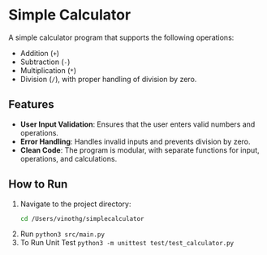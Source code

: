 # Simple Calculator

A simple calculator program that supports the following operations:
- Addition (`+`)
- Subtraction (`-`)
- Multiplication (`*`)
- Division (`/`), with proper handling of division by zero.

## Features
- **User Input Validation**: Ensures that the user enters valid numbers and operations.
- **Error Handling**: Handles invalid inputs and prevents division by zero.
- **Clean Code**: The program is modular, with separate functions for input, operations, and calculations.

## How to Run
1. Navigate to the project directory:
   ```bash
   cd /Users/vinothg/simplecalculator
2. Run `python3 src/main.py`
3. To Run Unit Test `python3 -m unittest test/test_calculator.py`